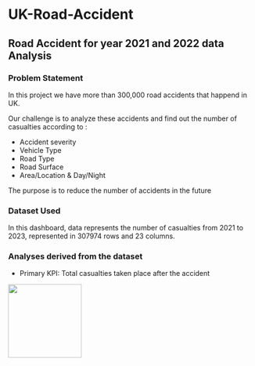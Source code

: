 # UK-Road-Accident
## Road Accident for year 2021 and 2022 data Analysis 

### Problem Statement

In this project we have more than 300,000 road accidents that happend in UK.   

Our challenge is to analyze these accidents and find out the number of casualties according to :
- Accident severity
- Vehicle Type
- Road Type
- Road Surface
- Area/Location & Day/Night

The purpose is to reduce the number of accidents in the future

### Dataset Used

In this dashboard, data represents the number of casualties from 2021 to 2023, represented in 307974 rows and 23 columns.   

### Analyses derived from the dataset

 - Primary KPI: Total casualties taken place after the accident
<img src="https://drive.google.com/file/d/1M5MhQymmuw7UKCI3Dk-LTWKQUr8m5wo2/view?usp=sharing" width="150">
